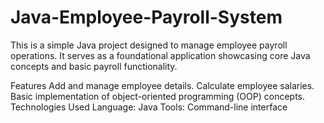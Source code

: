 # Java-Employee-Payroll-System
This is a simple Java project designed to manage employee payroll operations. It serves as a foundational application showcasing core Java concepts and basic payroll functionality.

Features
Add and manage employee details.
Calculate employee salaries.
Basic implementation of object-oriented programming (OOP) concepts.
Technologies Used
Language: Java
Tools: Command-line interface
